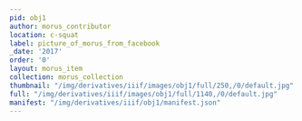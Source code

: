 ```yaml
---
pid: obj1
author: morus_contributor
location: c-squat
label: picture_of_morus_from_facebook
_date: '2017'
order: '0'
layout: morus_item
collection: morus_collection
thumbnail: "/img/derivatives/iiif/images/obj1/full/250,/0/default.jpg"
full: "/img/derivatives/iiif/images/obj1/full/1140,/0/default.jpg"
manifest: "/img/derivatives/iiif/obj1/manifest.json"
---
```

